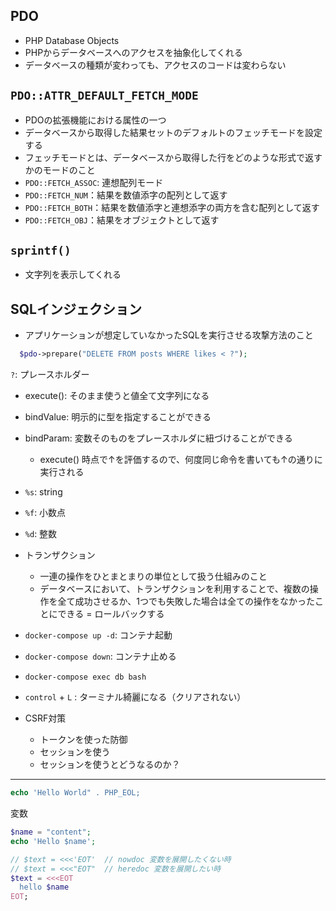 ## PDO
- PHP Database Objects
- PHPからデータベースへのアクセスを抽象化してくれる
- データベースの種類が変わっても、アクセスのコードは変わらない

## `PDO::ATTR_DEFAULT_FETCH_MODE`
- PDOの拡張機能における属性の一つ
- データベースから取得した結果セットのデフォルトのフェッチモードを設定する
- フェッチモードとは、データベースから取得した行をどのような形式で返すかのモードのこと
- `PDO::FETCH_ASSOC`: 連想配列モード
- `PDO::FETCH_NUM`：結果を数値添字の配列として返す
- `PDO::FETCH_BOTH`：結果を数値添字と連想添字の両方を含む配列として返す
- `PDO::FETCH_OBJ`：結果をオブジェクトとして返す

## `sprintf()`
- 文字列を表示してくれる

## SQLインジェクション
- アプリケーションが想定していなかったSQLを実行させる攻撃方法のこと

```php
  $pdo->prepare("DELETE FROM posts WHERE likes < ?");
```

`?`: プレースホルダー

- execute(): そのまま使うと値全て文字列になる
- bindValue: 明示的に型を指定することができる
- bindParam: 変数そのものをプレースホルダに紐づけることができる
  - execute() 時点で↑を評価するので、何度同じ命令を書いても↑の通りに実行される

- `%s`: string
- `%f`: 小数点
- `%d`: 整数

- トランザクション
  - 一連の操作をひとまとまりの単位として扱う仕組みのこと
  - データベースにおいて、トランザクションを利用することで、複数の操作を全て成功させるか、1つでも失敗した場合は全ての操作をなかったことにできる = ロールバックする

- `docker-compose up -d`: コンテナ起動 
- `docker-compose down`: コンテナ止める
- `docker-compose exec db bash`
- `control` + `L` : ターミナル綺麗になる（クリアされない）

- CSRF対策
  - トークンを使った防御
  - セッションを使う
  - セッションを使うとどうなるのか？

---

```php
echo 'Hello World" . PHP_EOL;
```

変数

```php
$name = "content";
echo 'Hello $name';
```

```php
// $text = <<<'EOT'  // nowdoc 変数を展開したくない時
// $text = <<<"EOT"  // heredoc 変数を展開したい時
$text = <<<EOT
  hello $name
EOT;
```
